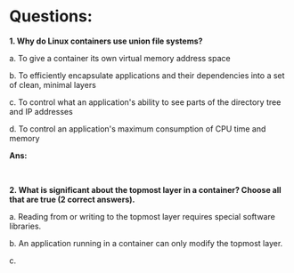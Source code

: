 # Questions:

**1. Why do Linux containers use union file systems?**

a. To give a container its own virtual memory address space

b. To efficiently encapsulate applications and their dependencies into a set of clean, minimal layers

c. To control what an application's ability to see parts of the directory tree and IP addresses

d. To control an application's maximum consumption of CPU time and memory

**Ans:**

<br/>

**2. What is significant about the topmost layer in a container? Choose all that are true (2 correct answers).**

a. Reading from or writing to the topmost layer requires special software libraries.

b. An application running in a container can only modify the topmost layer.

c. 
